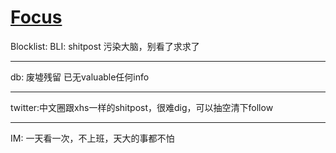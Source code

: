 # [Focus](https://github.com/zerone0x/tmpbackup/issues/110)

Blocklist:
BLI: shitpost 污染大脑，别看了求求了

---

db: 废墟残留 已无valuable任何info

---

twitter:中文圈跟xhs一样的shitpost，很难dig，可以抽空清下follow

---

IM: 一天看一次，不上班，天大的事都不怕